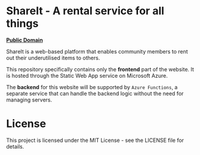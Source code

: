 # ShareIt - A rental service for all things

[**Public Domain**](https://nice-pebble-069dc3c00.5.azurestaticapps.net)

ShareIt is a web-based platform that enables community members to rent out their underutilised items to others.

This repository specifically contains only the **frontend** part of the website. It is hosted through the Static Web App service on Microsoft Azure.

The **backend** for this website will be supported by `Azure Functions`, a separate service that can handle the backend logic without the need for managing servers.



# License
This project is licensed under the MIT License - see the LICENSE file for details.
